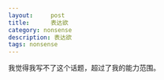 ```yaml
---
layout:     post
title:      表达欲
category: nonsense
description: 表达欲
tags: nonsense
---
```


我觉得我写不了这个话题，超过了我的能力范围。<!-- 但是也许我可以先写下自己勉强的理解，过段时间回过头来对比。 -->

<!-- 首先，还是要百度百科一下，到底表达欲是什么意思。然而...并没有(所以英文标题也是瞎写的。好吧，我就根据字意揣测，就是...有想向他人展示自己想法的欲望。
这里有两个条件，第一个是得有想法，第二个是想展示。我觉得第一点实在太难了，我时常觉得我是个没啥想法的人。从小就是这样，老师叫起来让说一下从这篇课文看出了啥？
「呃...雄伟壮观？」「....」 所以在整个求学过程中，语文都是痛苦源泉，每次阅读理解都强迫自己去揣测作者用意，以至于养成了总结中心思想的习惯。到了工作中，同样，也是强迫自己有些想法，有些见解,因为只当个执行的机器人确认观感不好，自己也不甘心。但好难。还好我选了一份不是那么要想法的工作：就算你没想法，就照着执行也完全没问题呢。

思考...真的非常累。有时候极力避免思考，因为人生的问题都是没有正确答案的，它们每个解都有代价，每个解都不完美，并且每次都要被迫先看清自己的平庸和处境不堪。所以为什么有个舒适圈的说法呢，因为真的不用思考，就像机器一样完成routine就可以了。

但人总是有危机感的，因为无论什么都不变，时间还是会往前走，任谁都会焦虑：那些不变的终究都会被时间落在后面消失不见。你就不得不思考，如何才能继续下去，心身一直处于备战状态。若在以前，宗教或者任何形式的信仰都教你说这是你命运，这是你的使命的时候，焦虑似乎还可以得到缓解，无论是否痛苦都可以顺其自然；而现在科技进步这么快，抛弃宗教信仰，相信人生毫无意义的人原来越多了(比如我，迎来的就是提早焦虑，从中年危机到四分之一危机。连自己的意义的都没有了，那我现在做得事又有什么意义呢？我可以做别的么？我应该做什么呢？一连串存在主义的灵魂拷问，实在招架不住。

当然，思考人生这件事每个人都会遇到，但是我们最后一般都会和自己「和解」。在我看来，意思就是不再思考这个问题了,就好好活着吧。实际上，人生除了这样的存在主义大话题，还有很多东西可以思考，比如想要什么样的生活，比如怎么才能做得更好.emmm 似乎同样是非常大且难的问题，但如果想清楚了，有了目的目标，那么剩下的也可以不用思考了，朝着罗马大道前进就可以了。说得容易，做起来...依然很难。其实只有很少人能知道自己适合做什么，喜欢做什么。很多人的喜欢其实是建立在不做上的。比如我说我喜欢电影，让我真的去电影行业，我也没办法啊，那真的是需要想法的创造性行业。作为业余兴趣爱好还是可以的(喜欢看电影算什么爱好...)

就像刚才说的，思考不只是大话题，还有生活中工作中的小事儿，比如怎么工作效率更高，什么方法能解决别人的什么问题，都是非常值得思考的。然而我还真的是那么「逆来顺受」的人，有时候我是知道哪里可以改进的，我可以改。但是好多时候我是适应了不舒适，我就觉得没问题，就这样我也能接受。真可怕...作为程序员，竟然是这样的人，我感到惭愧。我一直羡慕那些真正的工程师，他们就是解决问题的，无论生活还是工作中有了想法就撸起袖子写代码造东西来解决，非常有行动力。而我要不是没想法没感觉，要不就是随便想想，然后把想法束之高阁。如此冷漠，还真像个机器人。

要说完全没想法，也不是。我的思考范围就是剖析自己，我指出自己的缺点，并留有余地，描写的即真实又有点儿情有可原，然后坚决不改。就像之前说的，太过于关注自己内心的小波澜了，应该去解决真正的问题啊，去思考人生问题，去思考生活和工作的问题啊。有时候我都觉得自己是不是害怕自己变好，因为那样就不能沉浸在自己的痛苦里了。是的，自怜也是舒适圈的一种。

说了这么多，我只是想说自己没有想法，所以更提不上表达。我也不认为复述别人的观点就是自己的想法,当然，其实这并没什么错：很多想法本来就是类似的。所以说还是要多读书？读书我也不仔细，过于追求速度和数量，流水般看完，剩下的东西不多。要总结段落大意才行啊！

当然思考涵盖的范围还是更广的，除了对一个东西提出解决思路外，还有对别的想法的看法。我属于那种经常被人带跑，觉得谁说得的都对的那种。其实就是没有拿过来问题自己先想一下。所以是同样的问题嘛。

至于展示的欲望，我就完全没有且不在意了。不能说完全不在意，一个人不可能不和他人交流，只是不想让别人了解我。感觉被人了解了自己，就把自己的「底牌」亮出来了。说到底还是不自信啊，不觉得自己的想法好或对，不觉得别人会接受，甚至觉得别人不接受等同于对自己的否定。

真是无可救药的一个人啊。但得承认还是要有表达欲的，要努力写东西，像现在这样。

写完感觉自己又是一场对不思考的自我批评教育，但好像，表达欲是不是更注重于欲？无论什么想法，仔细还是不仔细，其实能说出来已经是很难得了。所以我通篇都搞错了重点么？？

emmm...whatever吧
 -->